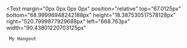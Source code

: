 <Text
	margin="0px 0px 0px 0px"
	position="relative"
	top="67.0125px"
	bottom="68.99996948242188px"
	height="18.387530517578128px"
	right="520.7999877929688px"
	left="668.763px"
	width="90.43801220703125px"
>
	 My Hangout
</Text>
